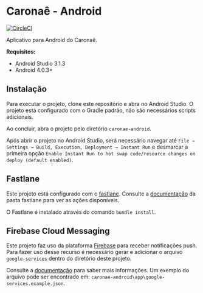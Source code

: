 ﻿# Caronaê - Android

[![CircleCI](https://circleci.com/gh/caronae/caronae-android.svg?style=svg)](https://circleci.com/gh/caronae/caronae-android)

Aplicativo para Android do Caronaê.

**Requisitos:**

* Android Studio 3.1.3
* Android 4.0.3+

## Instalação

Para executar o projeto, clone este repositório e abra no Android Studio. O projeto está configurado com o Gradle padrão, não são necessários scripts adicionais.

Ao concluir, abra o projeto pelo diretório `caronae-android`.

Após abrir o projeto no Android Studio, será necessário navegar até `File → Settings → Build, Execution, Deployment → Instant Run` e desmarcar a primeira opção `Enable Instant Run to hot swap code/resource changes on deploy (default enabled)`.

## Fastlane



Este projeto está configurado com o [fastlane](http://fastlane.tools). Consulte a [documentação](/fastlane) da pasta fastlane para ver as ações disponíveis.



O Fastlane é instalado através do comando `bundle install`.

## Firebase Cloud Messaging

Este projeto faz uso da plataforma [Firebase](https://firebase.google.com/) para receber notificações push. Para fazer uso desse recurso é necessário gerar e adicionar o arquivo `google-services` dentro do diretório deste projeto.

Consulte a [documentação](https://firebase.google.com/docs/android) para saber mais informações. Um exemplo do arquivo pode ser encontrado em: `caronae-android\app\google-services.example.json`.

